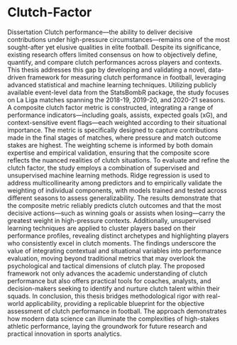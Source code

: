 # Clutch-Factor
Dissertation
Clutch performance—the ability to deliver decisive contributions under high-pressure circumstances—remains one of the most sought-after yet elusive qualities in elite football. Despite its significance, existing research offers limited consensus on how to objectively define, quantify, and compare clutch performances across players and contexts. This thesis addresses this gap by developing and validating a novel, data-driven framework for measuring clutch performance in football, leveraging advanced statistical and machine learning techniques.
Utilizing publicly available event-level data from the StatsBombR package, the study focuses on La Liga matches spanning the 2018-19, 2019-20, and 2020-21 seasons. A composite clutch factor metric is constructed, integrating a range of performance indicators—including goals, assists, expected goals (xG), and context-sensitive event flags—each weighted according to their situational importance. The metric is specifically designed to capture contributions made in the final stages of matches, where pressure and match outcome stakes are highest. The weighting scheme is informed by both domain expertise and empirical validation, ensuring that the composite score reflects the nuanced realities of clutch situations.
To evaluate and refine the clutch factor, the study employs a combination of supervised and unsupervised machine learning methods. Ridge regression is used to address multicollinearity among predictors and to empirically validate the weighting of individual components, with models trained and tested across different seasons to assess generalizability. The results demonstrate that the composite metric reliably predicts clutch outcomes and that the most decisive actions—such as winning goals or assists when losing—carry the greatest weight in high-pressure contexts. Additionally, unsupervised learning techniques are applied to cluster players based on their performance profiles, revealing distinct archetypes and highlighting players who consistently excel in clutch moments.
The findings underscore the value of integrating contextual and situational variables into performance evaluation, moving beyond traditional metrics that may overlook the psychological and tactical dimensions of clutch play. The proposed framework not only advances the academic understanding of clutch performance but also offers practical tools for coaches, analysts, and decision-makers seeking to identify and nurture clutch talent within their squads.
In conclusion, this thesis bridges methodological rigor with real-world applicability, providing a replicable blueprint for the objective assessment of clutch performance in football. The approach demonstrates how modern data science can illuminate the complexities of high-stakes athletic performance, laying the groundwork for future research and practical innovation in sports analytics.
